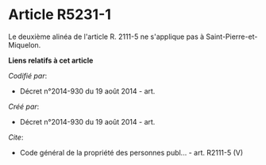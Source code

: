 # Article R5231-1

Le deuxième alinéa de l'article R. 2111-5 ne s'applique pas à Saint-Pierre-et-Miquelon.

**Liens relatifs à cet article**

_Codifié par_:

  - Décret n°2014-930 du 19 août 2014 - art.

_Créé par_:

  - Décret n°2014-930 du 19 août 2014 - art.

_Cite_:

  - Code général de la propriété des personnes publ... - art. R2111-5 (V)
